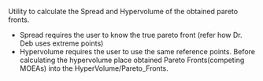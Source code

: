 Utility to calculate the Spread and Hypervolume of the obtained pareto fronts.


- Spread requires the user to know the true pareto front (refer how Dr. Deb uses extreme points)
- Hypervolume requires the user to use the same reference points. Before calculating the hypervolume place obtained Pareto Fronts(competing MOEAs) into the HyperVolume/Pareto_Fronts.